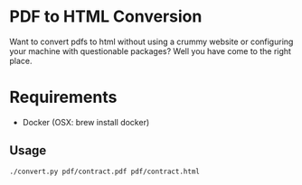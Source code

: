 # PDF to HTML Conversion

Want to convert pdfs to html without using a crummy website or configuring your machine with questionable packages? Well you have come to the right place.

# Requirements
 - Docker (OSX: brew install docker)

## Usage

```sh
./convert.py pdf/contract.pdf pdf/contract.html
```
